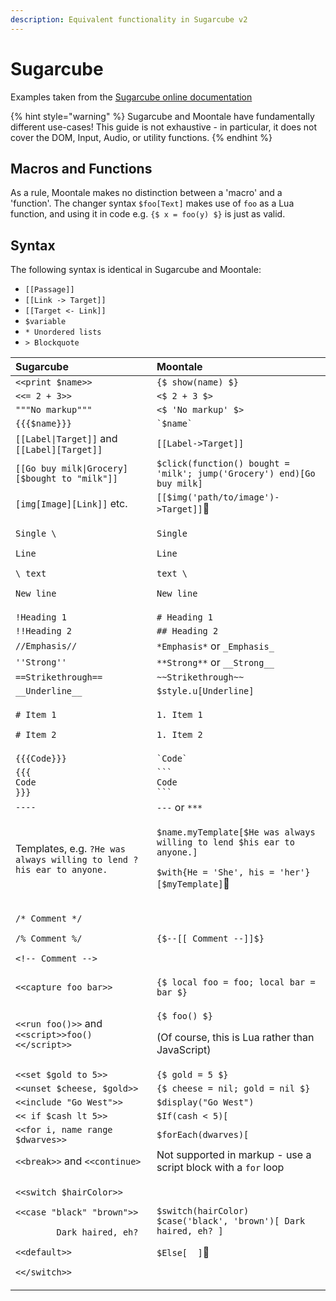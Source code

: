 ```yaml
---
description: Equivalent functionality in Sugarcube v2
---
```


# Sugarcube

Examples taken from the [Sugarcube online documentation](http://www.motoslave.net/sugarcube/2/docs)

{% hint style="warning" %}
Sugarcube and Moontale have fundamentally different use-cases! This guide is not exhaustive - in particular, it does not cover the DOM, Input, Audio, or utility functions.
{% endhint %}

## Macros and Functions

As a rule, Moontale makes no distinction between a 'macro' and a 'function'. The changer syntax `$foo[Text]` makes use of `foo` as a Lua function, and using it in code e.g. `{$ x = foo(y) $}` is just as valid.

## Syntax

The following syntax is identical in Sugarcube and Moontale:

* `[[Passage]]`
* `[[Link -> Target]]`
* `[[Target <- Link]]`
* `$variable`
* `* Unordered lists`
* `> Blockquote`

<table>
  <thead>
    <tr>
      <th style="text-align:left">Sugarcube</th>
      <th style="text-align:left">Moontale</th>
    </tr>
  </thead>
  <tbody>
    <tr>
      <td style="text-align:left"><code>&lt;&lt;print $name&gt;&gt;</code>
      </td>
      <td style="text-align:left"><code>{$ show(name) $}</code> 
      </td>
    </tr>
    <tr>
      <td style="text-align:left"><code>&lt;&lt;= 2 + 3&gt;&gt;</code>
      </td>
      <td style="text-align:left"><code>&lt;$ 2 + 3 $&gt;</code>
      </td>
    </tr>
    <tr>
      <td style="text-align:left"><code>&quot;&quot;&quot;No markup&quot;&quot;&quot;</code>
      </td>
      <td style="text-align:left"><code>&lt;$ &apos;No markup&apos; $&gt;</code>
      </td>
    </tr>
    <tr>
      <td style="text-align:left"><code>{{{$name}}}</code>
      </td>
      <td style="text-align:left"><code>`$name`</code>
      </td>
    </tr>
    <tr>
      <td style="text-align:left"><code>[[Label|Target]]</code> and <code>[[Label][Target]]</code>
      </td>
      <td style="text-align:left"><code>[[Label-&gt;Target]]</code>
      </td>
    </tr>
    <tr>
      <td style="text-align:left"><code>[[Go buy milk|Grocery][$bought to &quot;milk&quot;]]</code>
      </td>
      <td style="text-align:left"><code>$click(function() bought = &apos;milk&apos;; jump(&apos;Grocery&apos;) end)[Go buy milk]</code>
      </td>
    </tr>
    <tr>
      <td style="text-align:left"><code>[img[Image][Link]]</code> etc.</td>
      <td style="text-align:left"><code>[[$img(&apos;path/to/image&apos;)-&gt;Target]]</code>&#x1F6A7;</td>
    </tr>
    <tr>
      <td style="text-align:left">
        <p><code>Single \</code>
        </p>
        <p><code>Line</code>
        </p>
        <p><code>\ text</code>
        </p>
        <p><code>New line</code>
        </p>
      </td>
      <td style="text-align:left">
        <p><code>Single</code>
        </p>
        <p><code>Line</code>
        </p>
        <p><code>text \</code>
        </p>
        <p><code>New line</code>
        </p>
      </td>
    </tr>
    <tr>
      <td style="text-align:left"><code>!Heading 1</code>
      </td>
      <td style="text-align:left"><code># Heading 1</code>
      </td>
    </tr>
    <tr>
      <td style="text-align:left"><code>!!Heading 2</code>
      </td>
      <td style="text-align:left"><code>## Heading 2</code>
      </td>
    </tr>
    <tr>
      <td style="text-align:left"><code>//Emphasis//</code>
      </td>
      <td style="text-align:left"><code>*Emphasis*</code> or <code>_Emphasis_</code>
      </td>
    </tr>
    <tr>
      <td style="text-align:left"><code>&apos;&apos;Strong&apos;&apos;</code>
      </td>
      <td style="text-align:left"><code>**Strong**</code> or <code>__Strong__</code>
      </td>
    </tr>
    <tr>
      <td style="text-align:left"><code>==Strikethrough==</code>
      </td>
      <td style="text-align:left"><code>~~Strikethrough~~</code>
      </td>
    </tr>
    <tr>
      <td style="text-align:left"><code>__Underline__</code>
      </td>
      <td style="text-align:left"><code>$style.u[Underline]</code>
      </td>
    </tr>
    <tr>
      <td style="text-align:left">
        <p><code># Item 1</code>
        </p>
        <p><code># Item 2</code>
        </p>
      </td>
      <td style="text-align:left">
        <p><code>1. Item 1</code>
        </p>
        <p><code>1. Item 2</code>
        </p>
      </td>
    </tr>
    <tr>
      <td style="text-align:left"><code>{{{Code}}}</code>
      </td>
      <td style="text-align:left"><code>`Code`</code>
      </td>
    </tr>
    <tr>
      <td style="text-align:left"><code>{{{<br />Code<br />}}} </code>
      </td>
      <td style="text-align:left"><code>```</code>
        <br /><code>Code<br />```</code>
      </td>
    </tr>
    <tr>
      <td style="text-align:left"><code>----</code>
      </td>
      <td style="text-align:left"><code>---</code> or <code>***</code>
      </td>
    </tr>
    <tr>
      <td style="text-align:left">Templates, e.g. <code>?He was always willing to lend ?his ear to anyone.</code>
      </td>
      <td style="text-align:left">
        <p><code>$name.myTemplate[$He was always willing to lend $his ear to anyone.]</code>
        </p>
        <p><code>$with{He = &apos;She&apos;, his = &apos;her&apos;}[$myTemplate]</code>&#x1F6A7;</p>
      </td>
    </tr>
    <tr>
      <td style="text-align:left">
        <p><code>/* Comment */</code>
        </p>
        <p><code>/% Comment %/</code>
        </p>
        <p><code>&lt;!-- Comment --&gt;</code>
        </p>
      </td>
      <td style="text-align:left"><code>{$--[[ Comment --]]$}</code>
      </td>
    </tr>
    <tr>
      <td style="text-align:left"><code>&lt;&lt;capture foo bar&gt;&gt;</code>
      </td>
      <td style="text-align:left"><code>{$ local foo = foo; local bar = bar $}</code>
      </td>
    </tr>
    <tr>
      <td style="text-align:left"><code>&lt;&lt;run foo()&gt;&gt;</code> and <code>&lt;&lt;script&gt;&gt;foo()&lt;&lt;/script&gt;&gt;</code>
      </td>
      <td style="text-align:left">
        <p><code>{$ foo() $}</code>
        </p>
        <p>(Of course, this is Lua rather than JavaScript)</p>
      </td>
    </tr>
    <tr>
      <td style="text-align:left"><code>&lt;&lt;set $gold to 5&gt;&gt;</code>
      </td>
      <td style="text-align:left"><code>{$ gold = 5 $}</code>
      </td>
    </tr>
    <tr>
      <td style="text-align:left"><code>&lt;&lt;unset $cheese, $gold&gt;&gt;</code>
      </td>
      <td style="text-align:left"><code>{$ cheese = nil; gold = nil $}</code>
      </td>
    </tr>
    <tr>
      <td style="text-align:left"><code>&lt;&lt;include &quot;Go West&quot;&gt;&gt;</code>
      </td>
      <td style="text-align:left"><code>$display(&quot;Go West&quot;)</code>
      </td>
    </tr>
    <tr>
      <td style="text-align:left"><code>&lt;&lt; if $cash lt 5&gt;&gt;</code>
      </td>
      <td style="text-align:left"><code>$If(cash &lt; 5)[</code>
      </td>
    </tr>
    <tr>
      <td style="text-align:left"><code>&lt;&lt;for i, name range $dwarves&gt;&gt;</code>
      </td>
      <td style="text-align:left"><code>$forEach(dwarves)[</code>
      </td>
    </tr>
    <tr>
      <td style="text-align:left"><code>&lt;&lt;break&gt;&gt;</code> and <code>&lt;&lt;continue&gt;</code>
      </td>
      <td style="text-align:left">Not supported in markup - use a script block with a <code>for</code> loop</td>
    </tr>
    <tr>
      <td style="text-align:left">
        <p><code>&lt;&lt;switch $hairColor&gt;&gt;</code>
        </p>
        <p><code>&lt;&lt;case &quot;black&quot; &quot;brown&quot;&gt;&gt;</code>
        </p>
        <p><code>        Dark haired, eh?</code>
        </p>
        <p><code>&lt;&lt;default&gt;&gt;</code>
        </p>
        <p><code>&lt;&lt;/switch&gt;&gt;</code>
        </p>
      </td>
      <td style="text-align:left">
        <p><code>$switch(hairColor)</code> 
          <br /><code>$case(&apos;black&apos;, &apos;brown&apos;)[ Dark haired, eh? ]</code>
        </p>
        <p><code>$Else[  ]</code>&#x1F6A7;</p>
      </td>
    </tr>
  </tbody>
</table>



